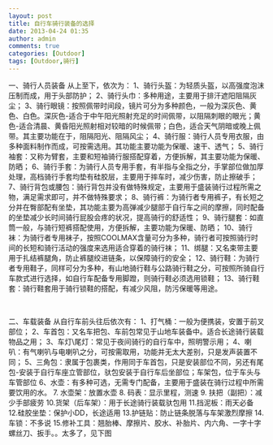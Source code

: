 ```yaml
---
layout: post
title: 自行车骑行装备的选择
date: 2013-04-24 01:35
author: admin
comments: true
categories: [Outdoor]
tags: [Outdoor,骑行]
---
```

一、骑行人员装备
从上至下，依次为：
1、骑行头盔：为轻质头盔，以高强度泡沫压制而成，用于头部防护；
2、骑行头巾：多种用途，主要用于排汗遮阳阻隔灰尘；
3、骑行眼镜：按照佩带时间段，镜片可分为多种颜色，一般为深灰色、黄色、白色。深灰色-适合于中午阳光照射充足的时间佩带，以阻隔刺眼的眼光；黄色-适合清晨、黄昏阳光照射相对较暗的时候佩带；白色，适合天气阴暗或晚上佩带。其主要功能在于，阻隔阳光、阻隔风尘；
4、骑行服：骑行人员专用衣服，由多种面料制作而成，可按需选用。其功能主要功能为保暖、速干、透气；
5、骑行袖套：又称为臂套，主要和短袖骑行服搭配穿着，方便拆解，其主要功能为保暖、防晒；
6、骑行手套：为骑行人员专用手套，有半指与全指之分，手掌部位做加厚处理，高档骑行手套均垫有硅胶层，主要用于摔车时，减少伤害，防止擦破手；
7、骑行背包或腰包：骑行背包并没有做特殊规定，主要用于盛装骑行过程所需之物，满足需求即可，并不做特殊要求；
8、骑行裤：为骑行者专用裤子，有长短之分并在臀部配有坐垫，其功能主要为高弹减少腿部于自行车之间的摩擦，同时配备的坐垫减少长时间骑行屁股会疼的状况，提高骑行的舒适性；
9、骑行腿套：如直筒一般，与骑行短裤搭配使用，方便拆解，主要功能为保暖、防晒；
10、骑行袜：为骑行者专用袜子，按照COOLMAX含量可分为多种，骑行者可按照骑行时间的长短和骑行活动的强度来选用适合穿着的骑行袜；
11、绑腿：又名束带主要用于扎结裤腿角，防止裤腿绞进链条，以保障骑行的安全；
12、骑行鞋：为骑行者专用鞋子，同样可分为多种，有山地骑行鞋与公路骑行鞋之分，可按照所骑自行车款式进行选择，如自行车配备专用脚蹬，则骑行鞋必须选用锁鞋；
13、骑行鞋套：骑行鞋套用于骑行锁鞋的搭配，有减少风阻，防污保暖等用途。

&nbsp;

二、车载装备
从自行车前头往后依次有：
1、打气桶：一般为便携装，安置于前叉部位；
2、车首包：又名车把包、车前包常见于山地车装备中。适合长途骑行装载物品之用；
3、车灯\尾灯：常见于夜间骑行的自行车中，照明警示用；
4、喇叭：有气喇叭与电喇叭之分，可按需取用，功能并无太大差别，只是发声装置不同；
5、三角包：隶属于包裹类，作用同于车首包，只是安装部位不同，另还有尾包-安装于自行车座立管部位，驮包安装于自行车后坐部位；车架包，位于车头与车管部位
6、水壶：有多种可选，无需专门配备，主要用于盛装在骑行过程中所需要饮用的水。
7. 水壶架：放置水壶
8. 码表：显示里程，测速
9. 扶把（副把）：减少手部疲劳
10.货架（后车架）：用于长途骑行装载驮包用
11.挡泥板：雨天必备
12.硅胶坐垫：保护小DD，长途适用
13.护链贴：防止链条脱落与车架激烈摩擦
14.车锁：不多说
15.修补工具：翘胎棒、摩擦片、胶水、补胎片、内六角、一字十字螺丝刀、扳手。。太多了，见下图

&nbsp;

&nbsp;
